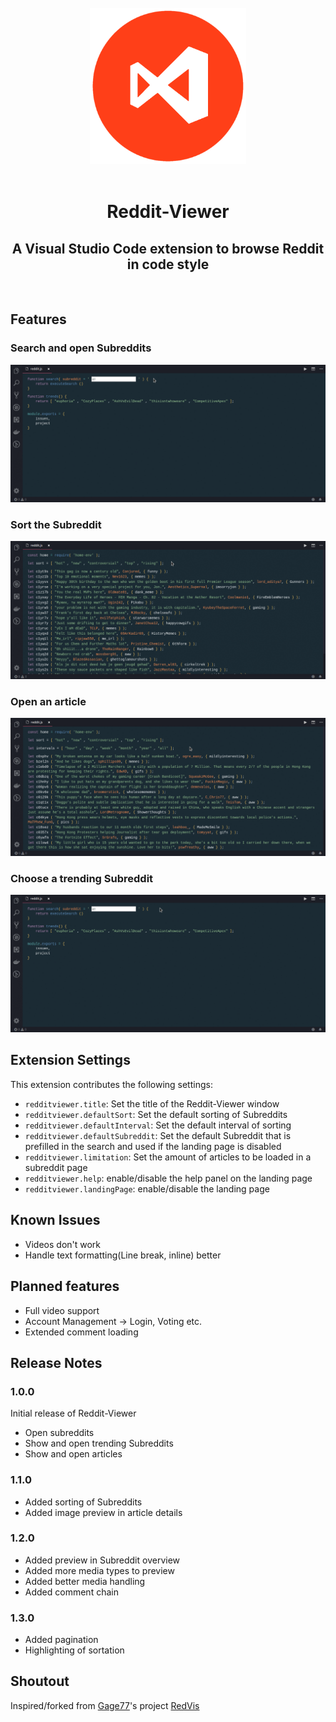 </br>
<div align="center">
  <img src="https://raw.githubusercontent.com/ekarbe/reddit-viewer/master/public/reddit-viewer.png" alt="Logo" width="250px"></img>
</div>
</br>
<div align="center">
  <h1>Reddit-Viewer</h1>
  <h2>A Visual Studio Code extension to browse Reddit in code style</h2>
</div>
</br>

## Features

### Search and open Subreddits

<img src="https://raw.githubusercontent.com/ekarbe/reddit-viewer/master/public/images/search.gif" alt="Search gif">

### Sort the Subreddit

<img src="https://raw.githubusercontent.com/ekarbe/reddit-viewer/master/public/images/sort.gif" alt="Search gif">

### Open an article

<img src="https://raw.githubusercontent.com/ekarbe/reddit-viewer/master/public/images/article.gif" alt="Search gif">

### Choose a trending Subreddit

<img src="https://raw.githubusercontent.com/ekarbe/reddit-viewer/master/public/images/trend.gif" alt="Search gif">

## Extension Settings

This extension contributes the following settings:

- `redditviewer.title`: Set the title of the Reddit-Viewer window
- `redditviewer.defaultSort`: Set the default sorting of Subreddits
- `redditviewer.defaultInterval`: Set the default interval of sorting
- `redditviewer.defaultSubreddit`: Set the default Subreddit that is prefilled in the search and used if the landing page is disabled
- `redditviewer.limitation`: Set the amount of articles to be loaded in a subreddit page
- `redditviewer.help`: enable/disable the help panel on the landing page
- `redditviewer.landingPage`: enable/disable the landing page

## Known Issues

- Videos don't work
- Handle text formatting(Line break, inline) better

## Planned features

- Full video support
- Account Management -> Login, Voting etc.
- Extended comment loading

## Release Notes

### 1.0.0

Initial release of Reddit-Viewer

- Open subreddits
- Show and open trending Subreddits
- Show and open articles

### 1.1.0

- Added sorting of Subreddits
- Added image preview in article details

### 1.2.0

- Added preview in Subreddit overview
- Added more media types to preview
- Added better media handling
- Added comment chain

### 1.3.0

- Added pagination
- Highlighting of sortation

## Shoutout

Inspired/forked from [Gage77](https://github.com/Gage77)'s project [RedVis](https://github.com/Gage77/redvis)
